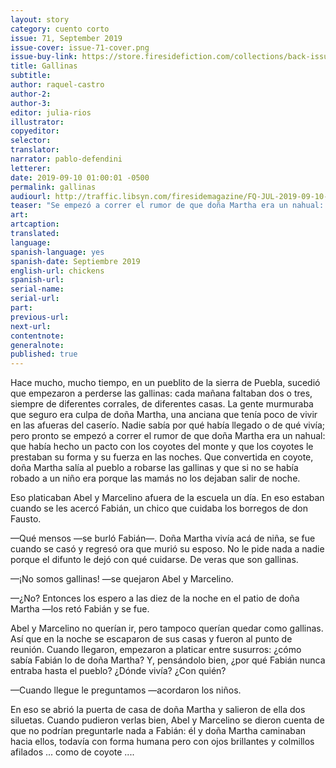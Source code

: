 ```yaml
---
layout: story
category: cuento corto
issue: 71, September 2019
issue-cover: issue-71-cover.png
issue-buy-link: https://store.firesidefiction.com/collections/back-issues/products/fireside-magazine-issue-71-september-2019
title: Gallinas
subtitle:
author: raquel-castro
author-2:
author-3:
editor: julia-rios
illustrator:
copyeditor:
selector:
translator:
narrator: pablo-defendini
letterer:
date: 2019-09-10 01:00:01 -0500
permalink: gallinas
audiourl: http://traffic.libsyn.com/firesidemagazine/FQ-JUL-2019-09-10-Gallinas.mp3
teaser: "Se empezó a correr el rumor de que doña Martha era un nahual: que había hecho un pacto con los coyotes del monte..."
art:
artcaption:
translated:
language:
spanish-language: yes
spanish-date: Septiembre 2019
english-url: chickens
spanish-url:
serial-name:
serial-url:
part:
previous-url:
next-url:
contentnote:
generalnote:
published: true
---
```


Hace mucho, mucho tiempo, en un pueblito de la sierra de Puebla, sucedió que empezaron a perderse las gallinas: cada mañana faltaban dos o tres, siempre de diferentes corrales, de diferentes casas. La gente murmuraba que seguro era culpa de doña Martha, una anciana que tenía poco de vivir en las afueras del caserío. Nadie sabía por qué había llegado o de qué vivía; pero pronto se empezó a correr el rumor de que doña Martha era un nahual: que había hecho un pacto con los coyotes del monte y que los coyotes le prestaban su forma y su fuerza en las noches. Que convertida en coyote, doña Martha salía al pueblo a robarse las gallinas y que si no se había robado a un niño era porque las mamás no los dejaban salir de noche.

Eso platicaban Abel y Marcelino afuera de la escuela un día. En eso estaban cuando se les acercó Fabián, un chico que cuidaba los borregos de don Fausto.

—Qué mensos —se burló Fabián—. Doña Martha vivía acá de niña, se fue cuando se casó y regresó ora que murió su esposo. No le pide nada a nadie porque el difunto le dejó con qué cuidarse. De veras que son gallinas.

—¡No somos gallinas! —se quejaron Abel y Marcelino.

—¿No? Entonces los espero a las diez de la noche en el patio de doña Martha —los retó Fabián y se fue.

Abel y Marcelino no querían ir, pero tampoco querían quedar como gallinas. Así que en la noche se escaparon de sus casas y fueron al punto de reunión. Cuando llegaron, empezaron a platicar entre susurros: ¿cómo sabía Fabián lo de doña Martha? Y, pensándolo bien, ¿por qué Fabián nunca entraba hasta el pueblo? ¿Dónde vivía? ¿Con quién?

—Cuando llegue le preguntamos —acordaron los niños.

En eso se abrió la puerta de casa de doña Martha y salieron de ella dos siluetas. Cuando pudieron verlas bien, Abel y Marcelino se dieron cuenta de que no podrían preguntarle nada a Fabián: él y doña Martha caminaban hacia ellos, todavía con forma humana pero con ojos brillantes y colmillos afilados ... como de coyote ....
